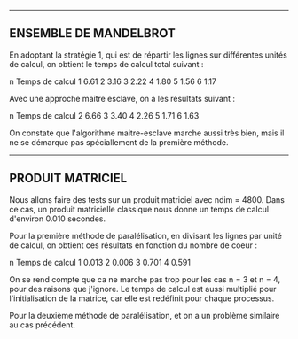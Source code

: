 ----------------------
ENSEMBLE DE MANDELBROT
----------------------

En adoptant la stratégie 1, qui est de répartir les lignes sur différentes unités de calcul, on obtient le temps de calcul total suivant :

   n   Temps de calcul
   1        6.61
   2        3.16
   3        2.22
   4        1.80
   5        1.56
   6        1.17

Avec une approche maitre esclave, on a les résultats suivant :

   n   Temps de calcul
   2        6.66
   3        3.40
   4        2.26
   5        1.71
   6        1.63

On constate que l'algorithme maitre-esclave marche aussi très bien, mais il ne se démarque pas spéciallement de la première méthode.

----------------------
PRODUIT MATRICIEL
----------------------

Nous allons faire des tests sur un produit matriciel avec ndim = 4800.
Dans ce cas, un produit matricielle classique nous donne un temps de calcul d'environ 0.010 secondes.

Pour la première méthode de paralélisation, en divisant les lignes par unité de calcul, on obtient ces résultats en fonction du nombre de coeur :

   n   Temps de calcul
   1        0.013
   2        0.006
   3        0.701
   4        0.591

On se rend compte que ca ne marche pas trop pour les cas n = 3 et n = 4, pour des raisons que j'ignore. Le temps de calcul est aussi multiplié pour l'initialisation de la matrice, car elle est redéfinit pour chaque processus.

Pour la deuxième méthode de paralélisation, et on a un problème similaire au cas précédent.